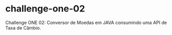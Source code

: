 # challenge-one-02
Challenge ONE 02: Conversor de Moedas em JAVA consumindo uma API de Taxa de Câmbio.
